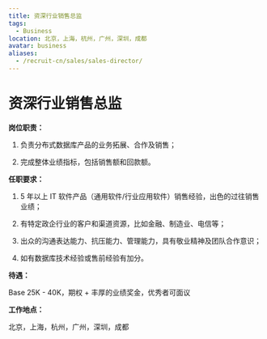 ```yaml
---
title: 资深行业销售总监
tags:
  - Business
location: 北京，上海，杭州，广州，深圳，成都
avatar: business
aliases:
  - /recruit-cn/sales/sales-director/
---
```


# 资深行业销售总监

**岗位职责：**

1. 负责分布式数据库产品的业务拓展、合作及销售；

2. 完成整体业绩指标，包括销售额和回款额。

**任职要求：**

1. 5 年以上 IT 软件产品（通用软件/行业应用软件）销售经验，出色的过往销售业绩；

2. 有特定政企行业的客户和渠道资源，比如金融、制造业、电信等；

3. 出众的沟通表达能力、抗压能力、管理能力，具有敬业精神及团队合作意识；

4. 如有数据库技术经验或售前经验有加分。

**待遇：**

Base 25K - 40K，期权 + 丰厚的业绩奖金，优秀者可面议

**工作地点：**

北京，上海，杭州，广州，深圳，成都
